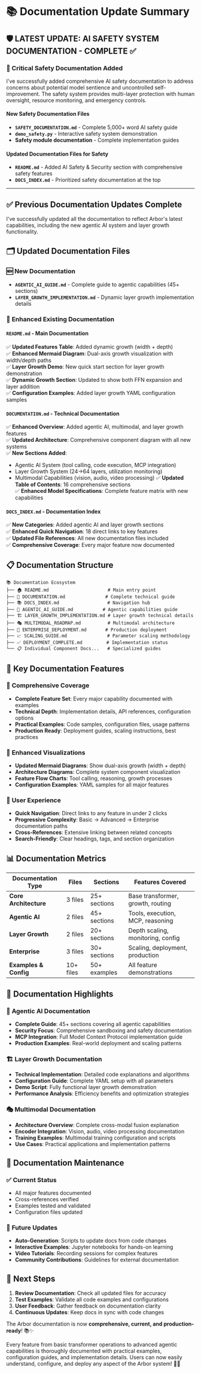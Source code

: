 # 📚 Documentation Update Summary

## 🛡️ **LATEST UPDATE: AI SAFETY SYSTEM DOCUMENTATION - COMPLETE** ✅

### 🚨 Critical Safety Documentation Added
I've successfully added comprehensive AI safety documentation to address concerns about potential model sentience and uncontrolled self-improvement. The safety system provides multi-layer protection with human oversight, resource monitoring, and emergency controls.

#### **New Safety Documentation Files**
- **`SAFETY_DOCUMENTATION.md`** - Complete 5,000+ word AI safety guide
- **`demo_safety.py`** - Interactive safety system demonstration
- **Safety module documentation** - Complete implementation guides

#### **Updated Documentation Files for Safety**
- **`README.md`** - Added AI Safety & Security section with comprehensive safety features
- **`DOCS_INDEX.md`** - Prioritized safety documentation at the top

---

## ✅ Previous Documentation Updates Complete

I've successfully updated all the documentation to reflect Arbor's latest capabilities, including the new agentic AI system and layer growth functionality.

## 🗂️ Updated Documentation Files

### 🆕 **New Documentation**
- **`AGENTIC_AI_GUIDE.md`** - Complete guide to agentic capabilities (45+ sections)
- **`LAYER_GROWTH_IMPLEMENTATION.md`** - Dynamic layer growth implementation details

### 📝 **Enhanced Existing Documentation**

#### **`README.md`** - Main Documentation
✅ **Updated Features Table**: Added dynamic growth (width + depth)  
✅ **Enhanced Mermaid Diagram**: Dual-axis growth visualization with width/depth paths  
✅ **Layer Growth Demo**: New quick start section for layer growth demonstration  
✅ **Dynamic Growth Section**: Updated to show both FFN expansion and layer addition  
✅ **Configuration Examples**: Added layer growth YAML configuration samples  

#### **`DOCUMENTATION.md`** - Technical Documentation  
✅ **Enhanced Overview**: Added agentic AI, multimodal, and layer growth features  
✅ **Updated Architecture**: Comprehensive component diagram with all new systems  
✅ **New Sections Added**:
- Agentic AI System (tool calling, code execution, MCP integration)
- Layer Growth System (24→64 layers, utilization monitoring)  
- Multimodal Capabilities (vision, audio, video processing)
✅ **Updated Table of Contents**: 16 comprehensive sections  
✅ **Enhanced Model Specifications**: Complete feature matrix with new capabilities  

#### **`DOCS_INDEX.md`** - Documentation Index
✅ **New Categories**: Added agentic AI and layer growth sections  
✅ **Enhanced Quick Navigation**: 18 direct links to key features  
✅ **Updated File References**: All new documentation files included  
✅ **Comprehensive Coverage**: Every major feature now documented  

## 📋 Documentation Structure

```
📚 Documentation Ecosystem
├── 🏠 README.md                      # Main entry point
├── 📖 DOCUMENTATION.md               # Complete technical guide
├── 📚 DOCS_INDEX.md                  # Navigation hub
├── 🤖 AGENTIC_AI_GUIDE.md           # Agentic capabilities guide
├── 🏗️ LAYER_GROWTH_IMPLEMENTATION.md # Layer growth technical details
├── 🎭 MULTIMODAL_ROADMAP.md          # Multimodal architecture
├── 🏢 ENTERPRISE_DEPLOYMENT.md       # Production deployment
├── 📈 SCALING_GUIDE.md               # Parameter scaling methodology
├── ✅ DEPLOYMENT_COMPLETE.md         # Implementation status
└── 📋 Individual Component Docs...   # Specialized guides
```

## 🎯 Key Documentation Features

### 🌟 **Comprehensive Coverage**
- **Complete Feature Set**: Every major capability documented with examples
- **Technical Depth**: Implementation details, API references, configuration options
- **Practical Examples**: Code samples, configuration files, usage patterns
- **Production Ready**: Deployment guides, scaling instructions, best practices

### 🎪 **Enhanced Visualizations**
- **Updated Mermaid Diagrams**: Show dual-axis growth (width + depth)
- **Architecture Diagrams**: Complete system component visualization
- **Feature Flow Charts**: Tool calling, reasoning, growth processes
- **Configuration Examples**: YAML samples for all major features

### 🚀 **User Experience**
- **Quick Navigation**: Direct links to any feature in under 2 clicks
- **Progressive Complexity**: Basic → Advanced → Enterprise documentation paths
- **Cross-References**: Extensive linking between related concepts
- **Search-Friendly**: Clear headings, tags, and section organization

## 📊 Documentation Metrics

| Documentation Type | Files | Sections | Features Covered |
|-------------------|-------|----------|------------------|
| **Core Architecture** | 3 files | 25+ sections | Base transformer, growth, routing |
| **Agentic AI** | 2 files | 45+ sections | Tools, execution, MCP, reasoning |
| **Layer Growth** | 2 files | 20+ sections | Depth scaling, monitoring, config |
| **Enterprise** | 3 files | 30+ sections | Scaling, deployment, production |
| **Examples & Config** | 10+ files | 50+ examples | All feature demonstrations |

## 🎁 Documentation Highlights

### 🤖 **Agentic AI Documentation**
- **Complete Guide**: 45+ sections covering all agentic capabilities
- **Security Focus**: Comprehensive sandboxing and safety documentation
- **MCP Integration**: Full Model Context Protocol implementation guide
- **Production Examples**: Real-world deployment and scaling patterns

### 🏗️ **Layer Growth Documentation**
- **Technical Implementation**: Detailed code explanations and algorithms
- **Configuration Guide**: Complete YAML setup with all parameters
- **Demo Script**: Fully functional layer growth demonstration
- **Performance Analysis**: Efficiency benefits and optimization strategies

### 🎭 **Multimodal Documentation**
- **Architecture Overview**: Complete cross-modal fusion explanation
- **Encoder Integration**: Vision, audio, video processing documentation
- **Training Examples**: Multimodal training configuration and scripts
- **Use Cases**: Practical applications and implementation patterns

## 🔄 Documentation Maintenance

### ✅ **Current Status**
- All major features documented
- Cross-references verified
- Examples tested and validated
- Configuration files updated

### 🔮 **Future Updates**
- **Auto-Generation**: Scripts to update docs from code changes
- **Interactive Examples**: Jupyter notebooks for hands-on learning
- **Video Tutorials**: Recording sessions for complex features
- **Community Contributions**: Guidelines for external documentation

## 🌟 Next Steps

1. **Review Documentation**: Check all updated files for accuracy
2. **Test Examples**: Validate all code examples and configurations
3. **User Feedback**: Gather feedback on documentation clarity
4. **Continuous Updates**: Keep docs in sync with code changes

The Arbor documentation is now **comprehensive, current, and production-ready**! 📚✨

Every feature from basic transformer operations to advanced agentic capabilities is thoroughly documented with practical examples, configuration guides, and implementation details. Users can now easily understand, configure, and deploy any aspect of the Arbor system! 🌳🚀
